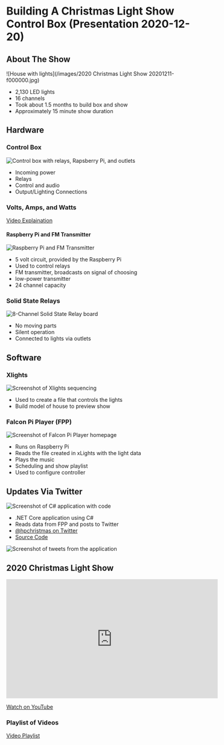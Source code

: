 # Building A Christmas Light Show Control Box (Presentation 2020-12-20)

## About The Show

![House with lights](/images/2020 Christmas Light Show 20201211-f000000.jpg)

* 2,130 LED lights
* 16 channels
* Took about 1.5 months to build box and show
* Approximately 15 minute show duration

## Hardware

### Control Box

![Control box with relays, Rapsberry Pi, and outlets](/images/20201220presentation/20201204_120013.jpg)

* Incoming power
* Relays
* Control and audio
* Output/Lighting Connections

### Volts, Amps, and Watts 

<a href="https://www.youtube.com/watch?v=gOk3pl4hmeQ" target="_blank">Video Explaination</a>

#### Raspberry Pi and FM Transmitter

![Raspberry Pi and FM Transmitter](/images/20201220presentation/20201220_084747.jpg)

* 5 volt circuit, provided by the Raspberry Pi
* Used to control relays
* FM transmitter, broadcasts on signal of choosing
* low-power transmitter
* 24 channel capacity

### Solid State Relays

![8-Channel Solid State Relay board](/images/20201220presentation/20201220_084801.jpg)

* No moving parts
* Silent operation
* Connected to lights via outlets

## Software

### Xlights

![Screenshot of Xlights sequencing](/images/20201220presentation/xlights.jpg)

* Used to create a file that controls the lights
* Build model of house to preview show

### Falcon Pi Player (FPP)

![Screenshot of Falcon Pi Player homepage](/images/20201220presentation/falconpi.jpg)

* Runs on Raspberry Pi
* Reads the file created in xLights with the light data
* Plays the music
* Scheduling and show playlist
* Used to configure controller

## Updates Via Twitter

![Screenshot of C# application with code](/images/20201220presentation/fpptwitter.jpg)

* .NET Core application using C#
* Reads data from FPP and posts to Twitter
* <a href="https://twitter.com/hpchristmas" target="_blank">@hpchristmas on Twitter</a>
* <a href="https://github.com/almostengr/falconpimonitor" target="_blank">Source Code</a>

![Screenshot of tweets from the application](/images/20201220presentation/twittertweets.jpg)

## 2020 Christmas Light Show

<iframe width="560" height="315" src="https://www.youtube.com/embed/fs6Lx8ySL9Y" frameborder="0"
allow="accelerometer; autoplay; clipboard-write; encrypted-media; gyroscope; picture-in-picture" allowfullscreen></iframe>

<a href="https://www.youtube.com/watch?v=fs6Lx8ySL9Y" target="_blank">Watch on YouTube</a>


### Playlist of Videos 

<a href="https://www.youtube.com/playlist?list=PLaAJ0fv0d9WMP8NtSiJGUoiHDEwrlUPCO" 
target="_blank">Video Playlist</a>